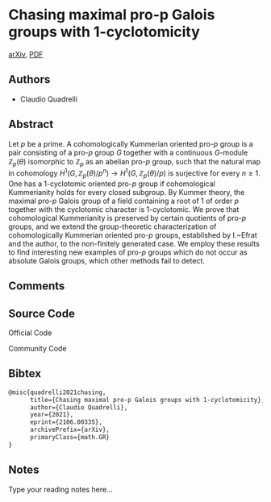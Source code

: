 
# Chasing maximal pro-p Galois groups with 1-cyclotomicity

[arXiv](https://arxiv.org/abs/2106.0335), [PDF](https://arxiv.org/pdf/2106.0335.pdf)

## Authors

- Claudio Quadrelli

## Abstract

Let $p$ be a prime. A cohomologically Kummerian oriented pro-$p$ group is a pair consisting of a pro-$p$ group $G$ together with a continuous $G$-module $\mathbb{Z}_p(\theta)$ isomorphic to $\mathbb{Z}_p$ as an abelian pro-$p$ group, such that the natural map in cohomology $H^1(G,\mathbb{Z}_p(\theta)/p^n)\to H^1(G,\mathbb{Z}_p(\theta)/p)$ is surjective for every $n\geq1$. One has a 1-cyclotomic oriented pro-$p$ group if cohomological Kummerianity holds for every closed subgroup. By Kummer theory, the maximal pro-$p$ Galois group of a field containing a root of 1 of order $p$ together with the cyclotomic character is 1-cyclotomic. We prove that cohomological Kummerianity is preserved by certain quotients of pro-$p$ groups, and we extend the group-theoretic characterization of cohomologically Kummerian oriented pro-$p$ groups, established by I.~Efrat and the author, to the non-finitely generated case. We employ these results to find interesting new examples of pro-$p$ groups which do not occur as absolute Galois groups, which other methods fail to detect.

## Comments



## Source Code

Official Code



Community Code



## Bibtex

```tex
@misc{quadrelli2021chasing,
      title={Chasing maximal pro-p Galois groups with 1-cyclotomicity}, 
      author={Claudio Quadrelli},
      year={2021},
      eprint={2106.00335},
      archivePrefix={arXiv},
      primaryClass={math.GR}
}
```

## Notes

Type your reading notes here...

